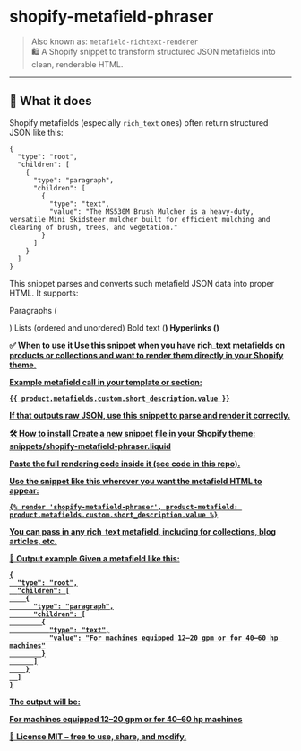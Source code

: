 # shopify-metafield-phraser

> Also known as: `metafield-richtext-renderer`  
> 🛍️ A Shopify snippet to transform structured JSON metafields into clean, renderable HTML.

---

## 📌 What it does

  Shopify metafields (especially `rich_text` ones) often return structured JSON like this:

    {
      "type": "root",
      "children": [
        {
          "type": "paragraph",
          "children": [
            {
              "type": "text",
              "value": "The MS530M Brush Mulcher is a heavy-duty, versatile Mini Skidsteer mulcher built for efficient mulching and clearing of brush, trees, and vegetation."
            }
          ]
        }
      ]
    }
    
This snippet parses and converts such metafield JSON data into proper HTML. It supports:

Paragraphs (<p>)
Lists (ordered and unordered)
Bold text (<strong>)
Hyperlinks (<a href>)

✅ When to use it
Use this snippet when you have rich_text metafields on products or collections and want to render them directly in your Shopify theme.

Example metafield call in your template or section:

    {{ product.metafields.custom.short_description.value }}
If that outputs raw JSON, use this snippet to parse and render it correctly.

🛠️ How to install
Create a new snippet file in your Shopify theme:
snippets/shopify-metafield-phraser.liquid

Paste the full rendering code inside it (see code in this repo).

Use the snippet like this wherever you want the metafield HTML to appear:

    {% render 'shopify-metafield-phraser', product-metafield: product.metafields.custom.short_description.value %}
You can pass in any rich_text metafield, including for collections, blog articles, etc.

💬 Output example
Given a metafield like this:

    {
      "type": "root",
      "children": [
        {
          "type": "paragraph",
          "children": [
            {
              "type": "text",
              "value": "For machines equipped 12–20 gpm or for 40–60 hp machines"
            }
          ]
        }
      ]
    }
The output will be:

<p>For machines equipped 12–20 gpm or for 40–60 hp machines</p>

📄 License
MIT – free to use, share, and modify.
